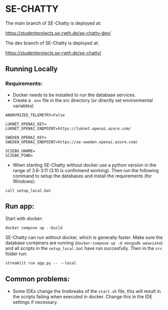 # SE-CHATTY
The main branch of SE-Chatty is deployed at:

https://studentprojects.se-rwth.de/se-chatty-dev/

The dev branch of SE-Chatty is deployed at:

https://studentprojects.se-rwth.de/se-chatty/

## Running Locally
### Requirements:
* Docker needs to be installed to run the database services.
* Create a ``.env`` file in the src directory (or directly set environmental variables)
```
ANONYMIZED_TELEMETRY=False

LUKNET_OPENAI_KEY=
LUKNET_OPENAI_ENDPOINT=https://luknet.openai.azure.com/

SWEDEN_OPENAI_KEY=
SWEDEN_OPENAI_ENDPOINT=https://se-sweden.openai.azure.com/

SCIEBO_UNAME=
SCIEBO_PSWD=
```
* When starting SE-Chatty without docker use a python version in the range of 3.8-3.11 (3.10 is confirmend working). 
Then run the following command to setup the databases and install the requirements (for Windows):

``call setup_local.bat`` 

## Run app:
Start with docker:

``docker compose up --build``

SE-Chatty can run without docker, which is generally faster. 
Make sure the database containers are running (`docker-compose up -d mongodb weaviate`) and all scripts in the `setup_local.bat` have run succesfully.
Then in the `src` folder run:

``streamlit run app.py -- --local``

## Common problems:
* Some IDEs change the linebreaks of the `start.sh` file, this will result in the scripts failing when executed in docker.
Change this in the IDE settings if necessary.

